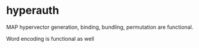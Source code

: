 # hyperauth

MAP hypervector generation, binding, bundling, permutation are functional. 

Word encoding is functional as well
